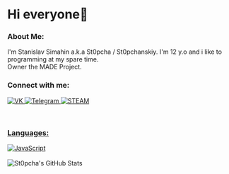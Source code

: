<!-- [<img align="left" alt="codeSTACKr | Instagram" width="2000px" src="https://gspics.org/images/2020/12/17/0k0Ua8.png" />][discord] -->

# Hi everyone👋

### About Me:
I'm Stanislav Simahin a.k.a St0pcha / St0pchanskiy. I'm 12 y.o and i like to programming at my spare time.<br>Owner the MADE Project.

### Connect with me:

<a href="https://vk.com/st0pcha" rel="follow"><img src="https://camo.githubusercontent.com/4df3079ac933a33dd2da2d471b2626ce81bd92ce9b97a4c459e72497ad3b83a8/68747470733a2f2f696d672e736869656c64732e696f2f62616467652f2d564b2d3039303930393f7374796c653d666f722d7468652d6261646765266c6f676f3d566b266c6f676f436f6c6f723d344637444233" alt="VK" data-canonical-src="https://img.shields.io/badge/-VK-090909?style=for-the-badge&amp;logo=Vk&amp;logoColor=4F7DB3" style="max-width:100%;"> <a href="https://t.me/st0pcha" rel="follow"><img src="https://camo.githubusercontent.com/ef7d2872e5a114cea8da567c3333a6b59a46cdb9da71338fbf43bc308dc82994/68747470733a2f2f696d672e736869656c64732e696f2f62616467652f2d54656c656772616d2d3039303930393f7374796c653d666f722d7468652d6261646765266c6f676f3d74656c656772616d266c6f676f436f6c6f723d323741304439" alt="Telegram" data-canonical-src="https://img.shields.io/badge/-Telegram-090909?style=for-the-badge&amp;logo=telegram&amp;logoColor=27A0D9" style="max-width:100%;"> <a href="https://steamcommunity.com/id/st0p_04ka" rel="follow"><img
src="https://camo.githubusercontent.com/4265175248d85a2aee4730226e4cb9fcea51eb02140a8d675f77aa7d8d78d052/68747470733a2f2f696d672e736869656c64732e696f2f62616467652f2d535445414d2d3039303930393f7374796c653d666f722d7468652d6261646765266c6f676f3d737465616d266c6f676f436f6c6f723d326435653931" alt="STEAM" data-canonical-src="https://img.shields.io/badge/-STEAM-090909?style=for-the-badge&amp;logo=steam&amp;logoColor=2d5e91" style="max-width:100%;">

<br />

### Languages:

<img src="https://camo.githubusercontent.com/01a47d16f46c9a251acf847c5c746bb9af8e11111e96e18c3e47ca8d6b506770/68747470733a2f2f696d672e736869656c64732e696f2f62616467652f2d4a6176615363726970742d3039303930393f7374796c653d666f722d7468652d6261646765266c6f676f3d4a617661536372697074266c6f676f436f6c6f723d453944353444" alt="JavaScript" data-canonical-src="https://img.shields.io/badge/-JavaScript-090909?style=for-the-badge&amp;logo=JavaScript&amp;logoColor=E9D54D" style="max-width:100%;">

<br />
<br />

<img align="left" alt="St0pcha's GitHub Stats" src="https://github-readme-stats.codestackr.vercel.app/api?username=St0pcha&show_icons=true&hide_border=true" />

<br />
<br />
